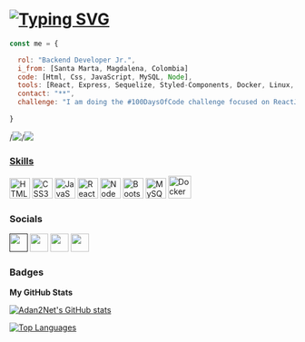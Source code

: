 [![Typing SVG](https://readme-typing-svg.herokuapp.com?font=Poppins&size=30&duration=6000&color=FFF&background=7047FF00&center=true&vCenter=true&width=500&lines=%F0%9F%91%8B+Hello+my+name+is+Adan+Camacho;And+I+am+a+Software+Developer!+)](https://git.io/typing-svg)
=============================

```javascript
const me = {

  rol: "Backend Developer Jr.",
  i_from: [Santa Marta, Magdalena, Colombia]
  code: [Html, Css, JavaScript, MySQL, Node],
  tools: [React, Express, Sequelize, Styled-Components, Docker, Linux, Git],
  contact: "**",
  challenge: "I am doing the #100DaysOfCode challenge focused on ReactJS and NodeJS"
  
}
```

/*<a href="https://twitter.com/user73737474398" target="_blank" rel="noreferrer"><img
src="https://img.shields.io/twitter/follow/*?logo=twitter&style=for-the-badge&color=facc15&labelColor=181824"
/></a>*/<a href="https://www.github.com/Adan2Net" target="_blank" rel="noreferrer"><img
src="https://img.shields.io/github/followers/Adan2Net?logo=github&style=for-the-badge&color=facc15&labelColor=181824" />
### Skills

<p align="left">
<a href="https://developer.mozilla.org/en-US/docs/Glossary/HTML5" target="_blank" rel="noreferrer"><img src="https://raw.githubusercontent.com/danielcranney/readme-generator/main/public/icons/skills/html5-colored.svg" width="36" height="36" alt="HTML5" /></a>
<a href="https://www.w3.org/TR/CSS/#css" target="_blank" rel="noreferrer"><img src="https://raw.githubusercontent.com/danielcranney/readme-generator/main/public/icons/skills/css3-colored.svg" width="36" height="36" alt="CSS3" /></a>
<a href="https://developer.mozilla.org/en-US/docs/Web/JavaScript" target="_blank" rel="noreferrer"><img src="https://raw.githubusercontent.com/danielcranney/readme-generator/main/public/icons/skills/javascript-colored.svg" width="36" height="36" alt="JavaScript" /></a>
<a href="https://reactjs.org/" target="_blank" rel="noreferrer"><img src="https://raw.githubusercontent.com/danielcranney/readme-generator/main/public/icons/skills/react-colored.svg" width="36" height="36" alt="React" /></a>
<a href="https://nodejs.org/docs" target="_blank" rel="noreferrer"><img src="https://raw.githubusercontent.com/danielcranney/readme-generator/main/public/icons/skills/nodejs-colored.svg" width="36" height="36" alt="NodeJs" /></a>
<a href="https://getbootstrap.com/" target="_blank" rel="noreferrer"><img src="https://raw.githubusercontent.com/danielcranney/readme-generator/main/public/icons/skills/bootstrap-colored.svg" width="36" height="36" alt="Bootstrap" /></a>
<a href="https://www.mysql.com/" target="_blank" rel="noreferrer"><img src="https://raw.githubusercontent.com/danielcranney/readme-generator/main/public/icons/skills/mysql-colored.svg" width="36" height="36" alt="MySQL" /></a>
<a href="https://docker.com" target="_blank" rel="noreferrer"><img src="https://cdn.worldvectorlogo.com/logos/docker.svg" width="40" height="40" alt="Docker" /></a>
</p>


### Socials

<p align="left"> <a href="" target="_blank" rel="noreferrer"><img src="https://raw.githubusercontent.com/danielcranney/readme-generator/main/public/icons/socials/devdotto.svg" width="32" height="32" /></a> <a href="https://www.github.com/Adan2Net" target="_blank" rel="noreferrer"><img src="https://raw.githubusercontent.com/danielcranney/readme-generator/main/public/icons/socials/github.svg" width="32" height="32" /></a> <a href="https://www.linkedin.com/in/ad%C3%A1n-camacho/" target="_blank" rel="noreferrer"><img src="https://raw.githubusercontent.com/danielcranney/readme-generator/main/public/icons/socials/linkedin.svg" width="32" height="32" /></a> <a href="https://twitter.com/user73737474398" target="_blank" rel="noreferrer"><img src="https://raw.githubusercontent.com/danielcranney/readme-generator/main/public/icons/socials/twitter.svg" width="32" height="32" /></a></p>

### Badges

<b>My GitHub Stats</b>

<a href="http://www.github.com/Adan2Net"><img src="https://github-readme-stats.vercel.app/api?username=Adan2Net&show_icons=true&hide=&count_private=true&title_color=ffffff&text_color=ffffff&icon_color=facc15&bg_color=181824&hide_border=true&show_icons=true" alt="Adan2Net's GitHub stats" /></a>

<a href="https://github.com/Adan2Net" align="left"><img src="https://github-readme-stats.vercel.app/api/top-langs/?username=Dev-Juniorr&langs_count=10&title_color=ffffff&text_color=ffffff&icon_color=facc15&bg_color=181824&hide_border=true&locale=en&custom_title=Top%20%Languages" alt="Top Languages" /></a>
